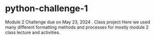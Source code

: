 # python-challenge-1
Module 2 Challenge due on May 23, 2024 . Class project
Here we used many different formatting methods and processes for mostly module 2 class lecture and activities. 
